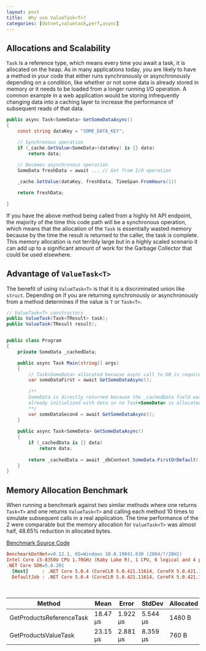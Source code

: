 ```yaml
---
layout: post
title:  Why use ValueTask<T>?
categories: [dotnet,valuetask,perf,async]
---
```


## Allocations and Scalability
`Task` is a reference type, which means every time you await a task, it is allocated on the heap. As in many applications today, you are likely to have a method in your code that either runs synchronously or asynchronously depending on a condition, like whether or not some data is already stored in memory or it needs to be loaded from a longer running I/O operation. A common example in a web application would be storing infrequently changing data into a caching layer to increase the performance of subsequent reads of that data.

```csharp
public async Task<SomeData> GetSomeDataAsync()
{
    const string dataKey = "SOME_DATA_KEY";

    // Synchronous operation
    if (_cache.GetValue<SomeData>(dataKey) is {} data)
        return data;
    
    // Becomes asynchronous operation
    SomeData freshData = await ... // Get from I/O operation

    _cache.SetValue(dataKey, freshData, TimeSpan.FromHours(1))

    return freshData;

}
```

If you have the above method being called from a highly hit API endpoint, the majority of the time this code path will be a synchronous operation, which means that the allocation of the `Task` is essentially wasted memory because by the time the result is returned to the caller, the task is complete. This memory allocation is not terribly large but in a highly scaled scenario it can add up to a significant amount of work for the Garbage Collector that could be used elsewhere.

## Advantage of `ValueTask<T>`
The benefit of using `ValueTask<T>` is that it is a discriminated union like `struct`. Depending on if you are returning synchronously or asynchronously from a method determines if the value is `T` or `Task<T>`.

```csharp
// ValueTask<T> constructors
public ValueTask(Task<TResult> task);
public ValueTask(TResult result);
```

```csharp

public class Program
{
    private SomeData _cachedData;

    public async Task Main(string[] args)
    {
        // Task<SomeData> allocated because async call to DB is required
        var someDataFirst = await GetSomeDataAsync();   
        
        /**
        SomeData is directly returned because the _cachedData field was
        already initialized with data so no Task<SomeData> is allocated.
        **/
        var someDataSecond = await GetSomeDataAsync();
    }
    
    public async Task<SomeData> GetSomeDataAsync()
    {
        if (_cachedData is {} data)
            return data;
        
        return _cachedData = await _dbContext.SomeData.FirstOrDefault();
    }
}
```

## Memory Allocation Benchmark
When running a benchmark against two similar methods where one returns `Task<T>` and one returns `ValueTask<T>` and calling each method 10 times to simulate subsequent calls in a real application. The time performance of the 2 were comparable but the memory allocation for `ValueTask<T>` was almost half, 48.65% reduction in allocated bytes.

[Benchmark Source Code](https://github.com/mroberts91/ValueTasks)

``` ini
BenchmarkDotNet=v0.12.1, OS=Windows 10.0.19041.630 (2004/?/20H1)
Intel Core i5-8350U CPU 1.70GHz (Kaby Lake R), 1 CPU, 8 logical and 4 physical
.NET Core SDK=5.0.201
  [Host]     : .NET Core 5.0.4 (CoreCLR 5.0.421.11614, CoreFX 5.0.421.11614
  DefaultJob : .NET Core 5.0.4 (CoreCLR 5.0.421.11614, CoreFX 5.0.421.11614)
```

<br />
<table>
<thead><tr><th>            Method</th><th>Mean</th><th>Error</th><th>StdDev</th><th>Allocated</th>
</tr>
</thead><tbody><tr><td>GetProductsReferenceTask</td><td>18.47 &mu;s</td><td>1.922 &mu;s</td><td>5.544 &mu;s</td><td>1480 B</td>
</tr><tr><td>GetProductsValueTask</td><td>23.15 &mu;s</td><td>2.881 &mu;s</td><td>8.359 &mu;s</td><td>760 B</td>
</tr></tbody></table>
